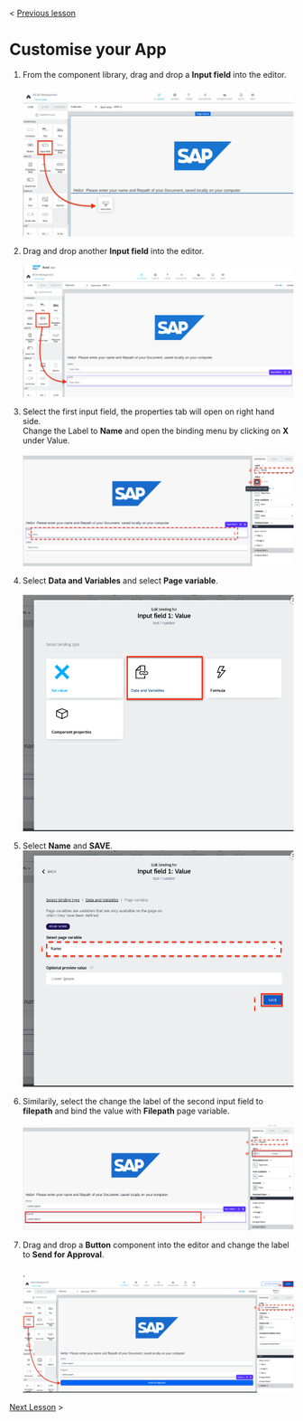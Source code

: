< [Previous lesson](./1_Import_template.md)

# Customise your App

1. From the component library, drag and drop a **Input field** into the editor.<br><br>
![](./Images/2_1_4.png)

2. Drag and drop another **Input field** into the editor.<br><br>
![](./Images/2_1_5.png)

3. Select the first input field, the properties tab will open on right hand side.<br>
Change the Label to **Name** and open the binding menu by clicking on **X** under Value.<br><br>
![](./Images/2_1_6.png)

4. Select **Data and Variables** and select **Page variable**.<br><br>
![](./Images/2_1_7.png)

5. Select **Name** and **SAVE**.
![](./Images/2_1_8.png)

6. Similarily, select the change the label of the second input field to **filepath** and bind the value with **Filepath** page variable.<br><br>
![](./Images/2_1_9.png)

7. Drag and drop a **Button** component into the editor and change the label to **Send for Approval**.<br><br>.
![](./Images/2_1_10.png)

[Next Lesson](./3_Addprocess.md) >